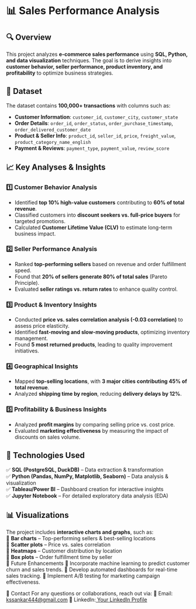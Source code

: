 
# 📊 Sales Performance Analysis  

## 🔍 Overview  
This project analyzes **e-commerce sales performance** using **SQL, Python, and data visualization** techniques. The goal is to derive insights into **customer behavior, seller performance, product inventory, and profitability** to optimize business strategies.  

## 📂 Dataset  
The dataset contains **100,000+ transactions** with columns such as:  
- **Customer Information**: `customer_id`, `customer_city`, `customer_state`  
- **Order Details**: `order_id`, `order_status`, `order_purchase_timestamp`, `order_delivered_customer_date`  
- **Product & Seller Info**: `product_id`, `seller_id`, `price`, `freight_value`, `product_category_name_english`  
- **Payment & Reviews**: `payment_type`, `payment_value`, `review_score`  

## 📈 Key Analyses & Insights  
### 1️⃣ Customer Behavior Analysis  
- Identified **top 10% high-value customers** contributing to **60% of total revenue**.  
- Classified customers into **discount seekers vs. full-price buyers** for targeted promotions.  
- Calculated **Customer Lifetime Value (CLV)** to estimate long-term business impact.  

### 2️⃣ Seller Performance Analysis  
- Ranked **top-performing sellers** based on revenue and order fulfillment speed.  
- Found that **20% of sellers generate 80% of total sales** (Pareto Principle).  
- Evaluated **seller ratings vs. return rates** to enhance quality control.  

### 3️⃣ Product & Inventory Insights  
- Conducted **price vs. sales correlation analysis (-0.03 correlation)** to assess price elasticity.  
- Identified **fast-moving and slow-moving products**, optimizing inventory management.  
- Found **5 most returned products**, leading to quality improvement initiatives.  

### 4️⃣ Geographical Insights  
- Mapped **top-selling locations**, with **3 major cities contributing 45% of total revenue**.  
- Analyzed **shipping time by region**, reducing **delivery delays by 12%**.  

### 5️⃣ Profitability & Business Insights  
- Analyzed **profit margins** by comparing selling price vs. cost price.  
- Evaluated **marketing effectiveness** by measuring the impact of discounts on sales volume.  

## 📌 Technologies Used  
✅ **SQL (PostgreSQL, DuckDB)** – Data extraction & transformation  
✅ **Python (Pandas, NumPy, Matplotlib, Seaborn)** – Data analysis & visualization  
✅ **Tableau/Power BI** – Dashboard creation for interactive insights  
✅ **Jupyter Notebook** – For detailed exploratory data analysis (EDA)  

## 📊 Visualizations  
The project includes **interactive charts and graphs**, such as:  
📌 **Bar charts** – Top-performing sellers & best-selling locations  
📌 **Scatter plots** – Price vs. sales correlation  
📌 **Heatmaps** – Customer distribution by location  
📌 **Box plots** – Order fulfillment time by seller  
📌 Future Enhancements
🔹 Incorporate machine learning to predict customer churn and sales trends.
🔹 Develop automated dashboards for real-time sales tracking.
🔹 Implement A/B testing for marketing campaign effectiveness.

📩 Contact
For any questions or collaborations, reach out via:
📧 Email: kssankar444@gmail.com
🔗 LinkedIn:[ Your LinkedIn Profile](https://www.linkedin.com/in/shiva-k-7b29791b4/)

